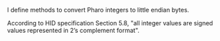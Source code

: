I define methods to convert Pharo integers to little endian bytes.

According to HID specification Section 5.8, "all integer values are signed values represented in 2’s complement format".
